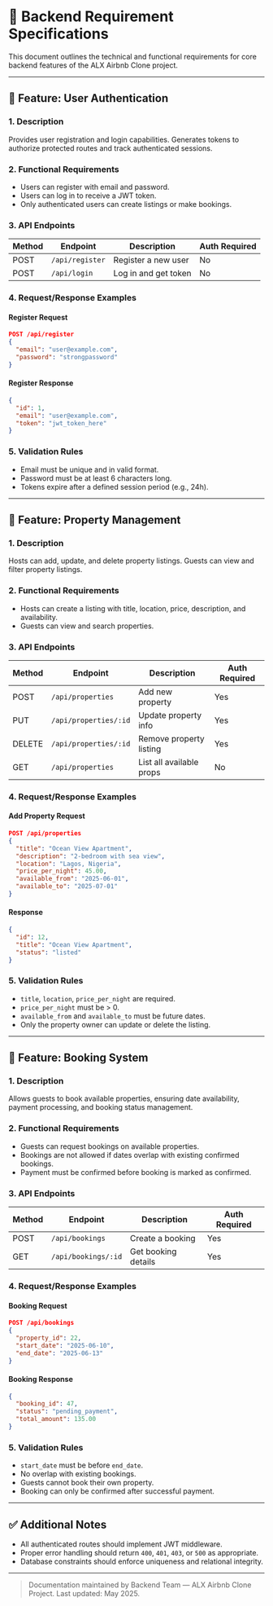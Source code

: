 
# 🧾 Backend Requirement Specifications

This document outlines the technical and functional requirements for core backend features of the ALX Airbnb Clone project.

---

## 🧱 Feature: User Authentication

### 1. Description
Provides user registration and login capabilities. Generates tokens to authorize protected routes and track authenticated sessions.

### 2. Functional Requirements
- Users can register with email and password.
- Users can log in to receive a JWT token.
- Only authenticated users can create listings or make bookings.

### 3. API Endpoints

| Method | Endpoint        | Description            | Auth Required |
|--------|------------------|------------------------|----------------|
| POST   | `/api/register` | Register a new user    | No             |
| POST   | `/api/login`    | Log in and get token   | No             |

### 4. Request/Response Examples

#### Register Request

```json
POST /api/register
{
  "email": "user@example.com",
  "password": "strongpassword"
}
```

#### Register Response

```json
{
  "id": 1,
  "email": "user@example.com",
  "token": "jwt_token_here"
}
```

### 5. Validation Rules
- Email must be unique and in valid format.
- Password must be at least 6 characters long.
- Tokens expire after a defined session period (e.g., 24h).

---

## 🧱 Feature: Property Management

### 1. Description
Hosts can add, update, and delete property listings. Guests can view and filter property listings.

### 2. Functional Requirements
- Hosts can create a listing with title, location, price, description, and availability.
- Guests can view and search properties.

### 3. API Endpoints

| Method | Endpoint              | Description               | Auth Required |
|--------|------------------------|---------------------------|----------------|
| POST   | `/api/properties`     | Add new property          | Yes            |
| PUT    | `/api/properties/:id` | Update property info      | Yes            |
| DELETE | `/api/properties/:id` | Remove property listing   | Yes            |
| GET    | `/api/properties`     | List all available props  | No             |

### 4. Request/Response Examples

#### Add Property Request

```json
POST /api/properties
{
  "title": "Ocean View Apartment",
  "description": "2-bedroom with sea view",
  "location": "Lagos, Nigeria",
  "price_per_night": 45.00,
  "available_from": "2025-06-01",
  "available_to": "2025-07-01"
}
```

#### Response

```json
{
  "id": 12,
  "title": "Ocean View Apartment",
  "status": "listed"
}
```

### 5. Validation Rules
- `title`, `location`, `price_per_night` are required.
- `price_per_night` must be > 0.
- `available_from` and `available_to` must be future dates.
- Only the property owner can update or delete the listing.

---

## 🧱 Feature: Booking System

### 1. Description
Allows guests to book available properties, ensuring date availability, payment processing, and booking status management.

### 2. Functional Requirements
- Guests can request bookings on available properties.
- Bookings are not allowed if dates overlap with existing confirmed bookings.
- Payment must be confirmed before booking is marked as confirmed.

### 3. API Endpoints

| Method | Endpoint           | Description            | Auth Required |
|--------|---------------------|------------------------|----------------|
| POST   | `/api/bookings`    | Create a booking       | Yes            |
| GET    | `/api/bookings/:id`| Get booking details    | Yes            |

### 4. Request/Response Examples

#### Booking Request

```json
POST /api/bookings
{
  "property_id": 22,
  "start_date": "2025-06-10",
  "end_date": "2025-06-13"
}
```

#### Booking Response

```json
{
  "booking_id": 47,
  "status": "pending_payment",
  "total_amount": 135.00
}
```

### 5. Validation Rules
- `start_date` must be before `end_date`.
- No overlap with existing bookings.
- Guests cannot book their own property.
- Booking can only be confirmed after successful payment.

---

## ✅ Additional Notes

- All authenticated routes should implement JWT middleware.
- Proper error handling should return `400`, `401`, `403`, or `500` as appropriate.
- Database constraints should enforce uniqueness and relational integrity.

---

> Documentation maintained by Backend Team — ALX Airbnb Clone Project. Last updated: May 2025.
